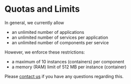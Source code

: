 # Quotas and Limits

In general, we currently allow

* an unlimited number of applications
* an unlimited number of services per application
* an unlimited number of components per service

However, we enforce these restrictions:

* a maximum of 10 instances (containers) per component
* a memory (RAM) limit of 512 MB per instance (container)

Please [contact us](/contact/) if you have any questions regarding this.
